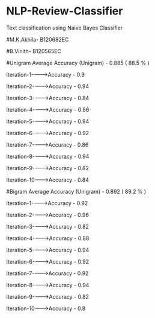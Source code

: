 # NLP-Review-Classifier
Text classification using Naive Bayes Classifier

#M.K.Akhila- B120682EC

#B.Vinith- B120565EC

#Unigram Average Accuracy (Unigram) - 0.885 ( 88.5 % )

Iteration-1---->Accuracy - 0.9

Iteration-2---->Accuracy - 0.94

Iteration-3---->Accuracy - 0.84

Iteration-4---->Accuracy - 0.86

Iteration-5---->Accuracy - 0.94

Iteration-6---->Accuracy - 0.92

Iteration-7---->Accuracy - 0.86

Iteration-8---->Accuracy - 0.94

Iteration-9---->Accuracy - 0.82

Iteration-10--->Accuracy - 0.84

#Bigram Average Accuracy (Unigram) - 0.892 ( 89.2 % )

Iteration-1---->Accuracy - 0.92

Iteration-2---->Accuracy - 0.96

Iteration-3---->Accuracy - 0.82

Iteration-4---->Accuracy - 0.88

Iteration-5---->Accuracy - 0.94

Iteration-6---->Accuracy - 0.92

Iteration-7---->Accuracy - 0.92

Iteration-8---->Accuracy - 0.94

Iteration-9---->Accuracy - 0.82

Iteration-10--->Accuracy - 0.8
